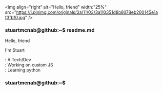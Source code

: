 <img align="right" alt="Hello, friend" width:"25%" src="https://i.pinimg.com/originals/3a/11/03/3a110351d8b8078eb200145e1af3fbf0.jpg" />

### stuartmcnab@github:~$ readme.md
        
Hello, friend

I'm Stuart

:  A Tech/Dev
<br/>
:  Working on custom JS
<br/>
:  Learning python


### stuartmcnab@github:~$

<!--
**stuartmcnab/stuartmcnab** is a ✨ _special_ ✨ repository because its `README.md` (this file) appears on your GitHub profile.

Here are some ideas to get you started:

- 🔭 I’m currently working on ...
- 🌱 I’m currently learning ...
- 👯 I’m looking to collaborate on ...
- 🤔 I’m looking for help with ...
- 💬 Ask me about ...
- 📫 How to reach me: ...
- 😄 Pronouns: ...
- ⚡ Fun fact: ...
-->
